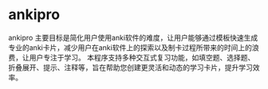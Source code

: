 # ankipro


ankipro 主要目标是简化用户使用anki软件的难度，让用户能够通过模板快速生成专业的anki卡片，减少用户在anki软件上的探索以及制卡过程所带来的时间上的浪费，让用户专注于学习。
本程序支持多种交互式复习功能，如填空题、选择题、折叠展开、提示、注释等，旨在帮助您创建更灵活和动态的学习卡片，提升学习效率。
